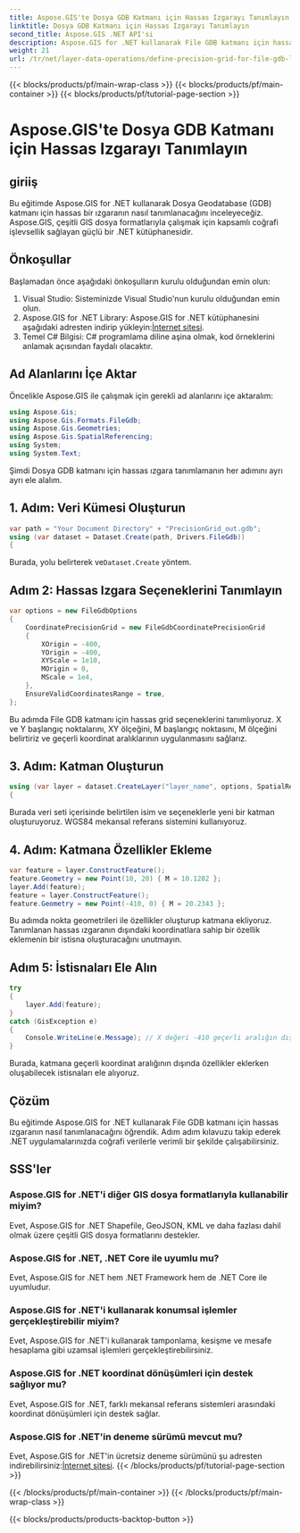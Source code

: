 ```yaml
---
title: Aspose.GIS'te Dosya GDB Katmanı için Hassas Izgarayı Tanımlayın
linktitle: Dosya GDB Katmanı için Hassas Izgarayı Tanımlayın
second_title: Aspose.GIS .NET API'si
description: Aspose.GIS for .NET kullanarak File GDB katmanı için hassas ızgarayı nasıl tanımlayacağınızı öğrenin. Adım adım eğitimimizi takip edin.
weight: 21
url: /tr/net/layer-data-operations/define-precision-grid-for-file-gdb-layer/
---
```


{{< blocks/products/pf/main-wrap-class >}}
{{< blocks/products/pf/main-container >}}
{{< blocks/products/pf/tutorial-page-section >}}

# Aspose.GIS'te Dosya GDB Katmanı için Hassas Izgarayı Tanımlayın

## giriiş
Bu eğitimde Aspose.GIS for .NET kullanarak Dosya Geodatabase (GDB) katmanı için hassas bir ızgaranın nasıl tanımlanacağını inceleyeceğiz. Aspose.GIS, çeşitli GIS dosya formatlarıyla çalışmak için kapsamlı coğrafi işlevsellik sağlayan güçlü bir .NET kütüphanesidir.
## Önkoşullar
Başlamadan önce aşağıdaki önkoşulların kurulu olduğundan emin olun:
1. Visual Studio: Sisteminizde Visual Studio'nun kurulu olduğundan emin olun.
2.  Aspose.GIS for .NET Library: Aspose.GIS for .NET kütüphanesini aşağıdaki adresten indirip yükleyin:[İnternet sitesi](https://releases.aspose.com/gis/net/).
3. Temel C# Bilgisi: C# programlama diline aşina olmak, kod örneklerini anlamak açısından faydalı olacaktır.
## Ad Alanlarını İçe Aktar
Öncelikle Aspose.GIS ile çalışmak için gerekli ad alanlarını içe aktaralım:
```csharp
using Aspose.Gis;
using Aspose.Gis.Formats.FileGdb;
using Aspose.Gis.Geometries;
using Aspose.Gis.SpatialReferencing;
using System;
using System.Text;
```
Şimdi Dosya GDB katmanı için hassas ızgara tanımlamanın her adımını ayrı ayrı ele alalım.
## 1. Adım: Veri Kümesi Oluşturun
```csharp
var path = "Your Document Directory" + "PrecisionGrid_out.gdb";
using (var dataset = Dataset.Create(path, Drivers.FileGdb))
{
```
 Burada, yolu belirterek ve`Dataset.Create` yöntem.
## Adım 2: Hassas Izgara Seçeneklerini Tanımlayın
```csharp
var options = new FileGdbOptions
{
    CoordinatePrecisionGrid = new FileGdbCoordinatePrecisionGrid
    {
        XOrigin = -400,
        YOrigin = -400,
        XYScale = 1e10,
        MOrigin = 0,
        MScale = 1e4,
    },
    EnsureValidCoordinatesRange = true,
};
```
Bu adımda File GDB katmanı için hassas grid seçeneklerini tanımlıyoruz. X ve Y başlangıç noktalarını, XY ölçeğini, M başlangıç noktasını, M ölçeğini belirtiriz ve geçerli koordinat aralıklarının uygulanmasını sağlarız.
## 3. Adım: Katman Oluşturun
```csharp
using (var layer = dataset.CreateLayer("layer_name", options, SpatialReferenceSystem.Wgs84))
{
```
Burada veri seti içerisinde belirtilen isim ve seçeneklerle yeni bir katman oluşturuyoruz. WGS84 mekansal referans sistemini kullanıyoruz.
## 4. Adım: Katmana Özellikler Ekleme
```csharp
var feature = layer.ConstructFeature();
feature.Geometry = new Point(10, 20) { M = 10.1282 };
layer.Add(feature);
feature = layer.ConstructFeature();
feature.Geometry = new Point(-410, 0) { M = 20.2343 };
```
Bu adımda nokta geometrileri ile özellikler oluşturup katmana ekliyoruz. Tanımlanan hassas ızgaranın dışındaki koordinatlara sahip bir özellik eklemenin bir istisna oluşturacağını unutmayın.
## Adım 5: İstisnaları Ele Alın
```csharp
try
{
    layer.Add(feature);
}
catch (GisException e)
{
    Console.WriteLine(e.Message); // X değeri -410 geçerli aralığın dışında.
}
```
Burada, katmana geçerli koordinat aralığının dışında özellikler eklerken oluşabilecek istisnaları ele alıyoruz.
## Çözüm
Bu eğitimde Aspose.GIS for .NET kullanarak File GDB katmanı için hassas ızgaranın nasıl tanımlanacağını öğrendik. Adım adım kılavuzu takip ederek .NET uygulamalarınızda coğrafi verilerle verimli bir şekilde çalışabilirsiniz.
## SSS'ler
### Aspose.GIS for .NET'i diğer GIS dosya formatlarıyla kullanabilir miyim?
Evet, Aspose.GIS for .NET Shapefile, GeoJSON, KML ve daha fazlası dahil olmak üzere çeşitli GIS dosya formatlarını destekler.
### Aspose.GIS for .NET, .NET Core ile uyumlu mu?
Evet, Aspose.GIS for .NET hem .NET Framework hem de .NET Core ile uyumludur.
### Aspose.GIS for .NET'i kullanarak konumsal işlemler gerçekleştirebilir miyim?
Evet, Aspose.GIS for .NET'i kullanarak tamponlama, kesişme ve mesafe hesaplama gibi uzamsal işlemleri gerçekleştirebilirsiniz.
### Aspose.GIS for .NET koordinat dönüşümleri için destek sağlıyor mu?
Evet, Aspose.GIS for .NET, farklı mekansal referans sistemleri arasındaki koordinat dönüşümleri için destek sağlar.
### Aspose.GIS for .NET'in deneme sürümü mevcut mu?
Evet, Aspose.GIS for .NET'in ücretsiz deneme sürümünü şu adresten indirebilirsiniz:[İnternet sitesi](https://releases.aspose.com/gis/net/).
{{< /blocks/products/pf/tutorial-page-section >}}

{{< /blocks/products/pf/main-container >}}
{{< /blocks/products/pf/main-wrap-class >}}

{{< blocks/products/products-backtop-button >}}
